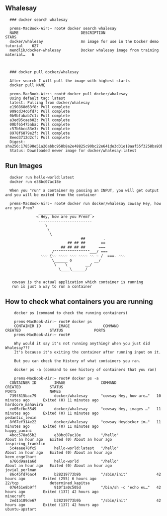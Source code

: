 
## Whalesay


      ### docker search whalesay
      
      prems-MacBook-Air:~ root# docker search whalesay
      NAME                            DESCRIPTION                                     STARS               
      docker/whalesay                 An image for use in the Docker demo tutorial    627                                     
      mendlik/docker-whalesay         Docker whalesay image from training material…   6    
      
      
      
      ### docker pull docker/whalesay
      
      After search I will pull the image with highest starts
      docker pull NAME
      
      prems-MacBook-Air:~ root# docker pull docker/whalesay
      Using default tag: latest
      latest: Pulling from docker/whalesay
      e190868d63f8: Pull complete 
      909cd34c6fd7: Pull complete 
      0b9bfabab7c1: Pull complete 
      a3ed95caeb02: Pull complete 
      00bf65475aba: Pull complete 
      c57b6bcc83e3: Pull complete 
      8978f6879e2f: Pull complete 
      8eed3712d2cf: Pull complete 
      Digest: sha256:178598e51a26abbc958b8a2e48825c90bc22e641de3d31e18aaf55f3258ba93b
      Status: Downloaded newer image for docker/whalesay:latest
      
## Run Images

      
      docker run hello-world:latest
      docker run e38bc07ac18e
      
      When you "run" a container my passing an INPUT, you will get output and you will be exited from the container
                  
      prems-MacBook-Air:~ root# docker run docker/whalesay cowsay Hey, how are you Prem?
                   ________________________ 
                  < Hey, how are you Prem? >
                   ------------------------ 
                      \
                       \
                        \     
                                      ##        .            
                                ## ## ##       ==            
                             ## ## ## ##      ===            
                         /""""""""""""""""___/ ===        
                    ~~~ {~~ ~~~~ ~~~ ~~~~ ~~ ~ /  ===- ~~~   
                         \______ o          __/            
                          \    \        __/             
                            \____\______/   


       cowsay is the actual application which container is running
       run is just a way to run a container
       
       
       
## How to check what containers you are running


        docker ps (command to check the running containers)
        
        prems-MacBook-Air:~ root# docker ps
        CONTAINER ID        IMAGE               COMMAND             CREATED             STATUS              PORTS 
        prems-MacBook-Air:~ root# 
        
        Why would it say it's not running anything? when you just did Whalesay???
        It's because it's exiting the container after running input on it.
        
        But you can check the History of what containers you ran.
        
        docker ps -a (command to see history of containers that you ran)
        
        prems-MacBook-Air:~ root# docker ps -a
      CONTAINER ID        IMAGE                COMMAND                  CREATED             STATUS                                        PORTS               NAMES
      739f815bac79        docker/whalesay      "cowsay Hey, how are…"   10 minutes ago      Exited (0) 11 minutes ago                          hardcore_mahavira
      ee05cfbe3549        docker/whalesay      "cowsay Hey, images …"   11 minutes ago      Exited (0) 11 minutes ago                          pedantic_lewin
      8f67ef314e22        docker/whalesay      "cowsay Heydocker im…"   11 minutes ago      Exited (0) 11 minutes ago                          happy_panini
      4bcc578a65b2        e38bc07ac18e         "/hello"                 About an hour ago   Exited (0) About an hour ago                       inspiring_franklin
      5c4aaee78fc5        hello-world:latest   "/hello"                 About an hour ago   Exited (0) About an hour ago                       keen_engelbart
      a766d9aa1a6d        hello-world          "/hello"                 About an hour ago   Exited (0) About an hour ago                       jovial_perlman
      86c45fd76ac4        b28219773b9b         "/sbin/init"             42 hours ago        Exited (255) 6 hours ago                            22/tcp              determined_kapitsa
      076451e8b9ff        910f1a0c505d         "/bin/sh -c 'echo eu…"   42 hours ago        Exited (137) 42 hours ago                          minecraft
      2ed1b189de67        b28219773b9b         "/sbin/init"             42 hours ago        Exited (137) 42 hours ago                          ubuntu-upstart
        





    
      
